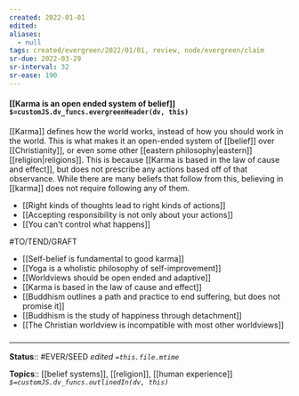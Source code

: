 ```yaml
---
created: 2022-01-01 
edited: 
aliases:
  - null
tags: created/evergreen/2022/01/01, review, node/evergreen/claim
sr-due: 2022-03-29
sr-interval: 32
sr-ease: 190
---
```


#### [[Karma is an open ended system of belief]] `$=customJS.dv_funcs.evergreenHeader(dv, this)`

[[Karma]] defines how the world works, instead of how you should work in the world.
This is what makes it an open-ended system of [[belief]] over [[Christianity]], or even some other [[eastern philosophy|eastern]] [[religion|religions]]. 
This is because [[Karma is based in the law of cause and effect]], but does not prescribe any actions based off of that observance.
While there are many beliefs that follow from this, believing in [[karma]] does not require following any of them.

- [[Right kinds of thoughts lead to right kinds of actions]]
- [[Accepting responsibility is not only about your actions]]
- [[You can't control what happens]] 

#TO/TEND/GRAFT 
- [[Self-belief is fundamental to good karma]]
- [[Yoga is a wholistic philosophy of self-improvement]]
- [[Worldviews should be open ended and adaptive]]
- [[Karma is based in the law of cause and effect]] 
- [[Buddhism outlines a path and practice to end suffering, but does not promise it]]
- [[Buddhism is the study of happiness through detachment]]
- [[The Christian worldview is incompatible with most other worldviews]]

### <hr class="footnote"/>

**Status**:: #EVER/SEED 
*edited `=this.file.mtime`*

**Topics**:: [[belief systems]], [[religion]], [[human experience]]
*`$=customJS.dv_funcs.outlinedIn(dv, this)`*
